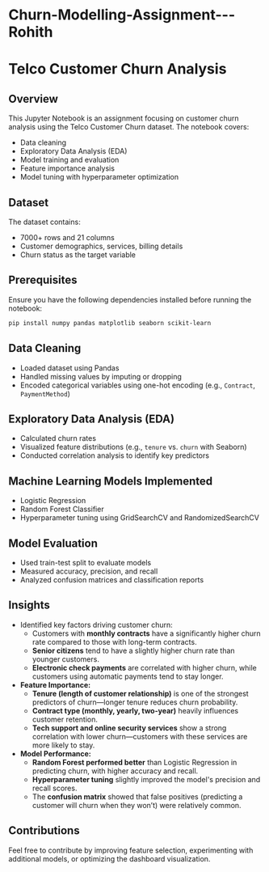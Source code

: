 # Churn-Modelling-Assignment---Rohith

# Telco Customer Churn Analysis

## Overview

This Jupyter Notebook is an assignment focusing on customer churn analysis using the Telco Customer Churn dataset. The notebook covers:

- Data cleaning
- Exploratory Data Analysis (EDA)
- Model training and evaluation
- Feature importance analysis
- Model tuning with hyperparameter optimization

## Dataset

The dataset contains:

- 7000+ rows and 21 columns
- Customer demographics, services, billing details
- Churn status as the target variable

## Prerequisites

Ensure you have the following dependencies installed before running the notebook:

```bash
pip install numpy pandas matplotlib seaborn scikit-learn
```

## Data Cleaning

- Loaded dataset using Pandas
- Handled missing values by imputing or dropping
- Encoded categorical variables using one-hot encoding (e.g., `Contract`, `PaymentMethod`)

## Exploratory Data Analysis (EDA)

- Calculated churn rates
- Visualized feature distributions (e.g., `tenure` vs. `churn` with Seaborn)
- Conducted correlation analysis to identify key predictors

## Machine Learning Models Implemented

- Logistic Regression
- Random Forest Classifier
- Hyperparameter tuning using GridSearchCV and RandomizedSearchCV

## Model Evaluation

- Used train-test split to evaluate models
- Measured accuracy, precision, and recall
- Analyzed confusion matrices and classification reports

## Insights

- Identified key factors driving customer churn:
  - Customers with **monthly contracts** have a significantly higher churn rate compared to those with long-term contracts.
  - **Senior citizens** tend to have a slightly higher churn rate than younger customers.
  - **Electronic check payments** are correlated with higher churn, while customers using automatic payments tend to stay longer.
- **Feature Importance:**
  - **Tenure (length of customer relationship)** is one of the strongest predictors of churn—longer tenure reduces churn probability.
  - **Contract type (monthly, yearly, two-year)** heavily influences customer retention.
  - **Tech support and online security services** show a strong correlation with lower churn—customers with these services are more likely to stay.
- **Model Performance:**
  - **Random Forest performed better** than Logistic Regression in predicting churn, with higher accuracy and recall.
  - **Hyperparameter tuning** slightly improved the model's precision and recall scores.
  - The **confusion matrix** showed that false positives (predicting a customer will churn when they won’t) were relatively common.


## Contributions

Feel free to contribute by improving feature selection, experimenting with additional models, or optimizing the dashboard visualization.

